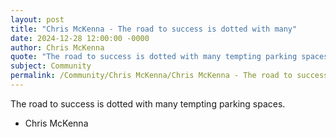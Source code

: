 ```yaml
---
layout: post
title: "Chris McKenna - The road to success is dotted with many"
date: 2024-12-28 12:00:00 -0000
author: Chris McKenna
quote: "The road to success is dotted with many tempting parking spaces."
subject: Community
permalink: /Community/Chris McKenna/Chris McKenna - The road to success is dotted with many
---
```


The road to success is dotted with many tempting parking spaces.

- Chris McKenna
